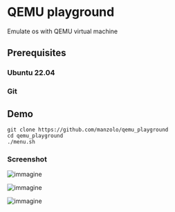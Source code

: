 # QEMU playground
Emulate os with QEMU virtual machine

## Prerequisites
### Ubuntu 22.04
### Git


## Demo
```
git clone https://github.com/manzolo/qemu_playground
cd qemu_playground
./menu.sh
```
### Screenshot

![immagine](https://user-images.githubusercontent.com/7722346/218302750-e5b4d460-3b52-4276-a24b-7c39bbe4431d.png)

![immagine](https://user-images.githubusercontent.com/7722346/218302830-5a7a341b-35df-46db-8a96-38f72bcaea96.png)

![immagine](https://user-images.githubusercontent.com/7722346/218302886-51dcdeba-81d7-4a71-8436-93afb7acc4ac.png)

